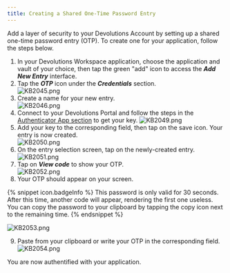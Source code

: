```yaml
---
title: Creating a Shared One-Time Password Entry
---
```


Add a layer of security to your Devolutions Account by setting up a shared one-time password entry (OTP). To create one for your application, follow the steps below.

1. In your Devolutions Workspace application, choose the application and vault of your choice, then tap the green &quot;add&quot; icon to access the ***Add New Entry*** interface.
1. Tap the ***OTP*** icon under the ***Credentials*** section.  
![KB2045.png](/img/en/kb/KB2045.png)
1. Create a name for your new entry.  
![KB2046.png](/img/en/kb/KB2046.png)
1. Connect to your Devolutions Portal and follow the steps in the [Authenticator App section](https://helpcloud.devolutions.net/gettingstarted_twostepver.html#authenticator-app) to get your key.
![KB2049.png](/img/en/kb/KB2049.png)
1. Add your key to the corresponding field, then tap on the save icon. Your entry is now created.  
![KB2050.png](/img/en/kb/KB2050.png)
1. On the entry selection screen, tap on the newly-created entry.  
![KB2051.png](/img/en/kb/KB2051.png)
1. Tap on ***View code*** to show your OTP.  
![KB2052.png](/img/en/kb/KB2052.png)
1. Your OTP should appear on your screen.

{% snippet icon.badgeInfo %}
This password is only valid for 30 seconds. After this time, another code will appear, rendering the first one useless. You can copy the password to your clipboard by tapping the copy icon next to the remaining time.
{% endsnippet %}

![KB2053.png](/img/en/kb/KB2053.png)

9. Paste from your clipboard or write your OTP in the corresponding field.  
![KB2054.png](/img/en/kb/KB2054.png)  

You are now authentified with your application.
